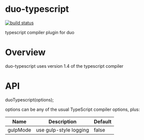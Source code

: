 duo-typescript
============================
[![build status](https://secure.travis-ci.org/frankwallis/duo-typescript.png?branch=master)](http://travis-ci.org/frankwallis/duo-typescript)

typescript compiler plugin for duo

# Overview #

duo-typescript uses version 1.4 of the typescript compiler

# API #

duoTypescript(options);

options can be any of the usual TypeScript compiler options, plus:


Name       		   | Description											| Default
-------------------|--------------------------------------------------------|-----------
gulpMode           | use gulp-style logging									| false
